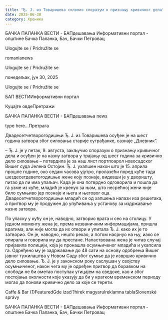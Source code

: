 ```yaml
---
title: "Ђ. Ј. из Товаришева склопио споразум о признању кривичног дела"
date: 2025-06-30
category: Хроника
---
```


БАЧКА ПАЛАНКА ВЕСТИ - БАПдешавања Информативни портал - општине Бачка Паланка, Бач, Бачки Петровац

Ulogujte se / Pridružite se

romanianews

Ulogujte se / Pridružite se

понедељак, јун 30, 2025

Ulogujte se / Pridružite se

БАП ВЕСТИИнформативни портал

Куцајте овдеПретражи

БАЧКА ПАЛАНКА ВЕСТИ - БАПдешавања news

type here...Претрага

Двадесетчетворогодишњи Ђ. Ј. из Товаришева осуђен је на шест година затвора због силовања старије суграђанке, сазнаје „Дневник”.

– Ђ. Ј. је у петак, 9. августа, закључио споразум о признању кривичног дела и осуђен је на казну затвора у трајању од шест година за кривично дело силовање – потврдила је за наш лист портпоарол новосадског Вишег суда Јелена Остојин.
Ђ. Ј. ухапшен након што је 15. априла прошле године, око седам часова ујутро, пролазећи поред куће тада шездесетдеветогодишње жене коју познаје, видевши је у дворишту, питао да ли има упаљач. Када је она потврдно одговорила и пошла да га узме из куће, младић је кренуо за њом, што несрећној жени није било сумњиво јер познаје и њега и његовог оца.
Двадесетчетворогодишњи младић се од хапшења налази иза решетака, а притвор му је продужен до упућивања у установу за издржавање казне затвора.


По уласку у кућу он је, наводно, затворио врата и сео на столицу. У једном моменту жена је, према незваничним информацијама, пришла вратима, али није могла да их отвори и упитала Ђ. Ј. како их је то затворио. Он је, наводно, нешто рекао, а потом насрнуо на њу, иако се опирала и говорила му да престане.
Напаствована жена је читав случај пријавила полицији, која је пронашла осумњиченог младића и ухапсила га. Одређено му је задржавање до 48 сати на основу одобрења Вишег јавног тужилаштва у Новом Саду због сумње да је извршио кривично дело силовање. Ђ. Ј. је у законском року саслушан у својству осумњиченог, након чега му је одређен притвор да боравком на слободи не би ометао поступак утицајем на сведоке, као и због постојања околности које указују да би у кратком временском периоду могао да понови кривично дело за које се терети.

Caffe & Bar (1)FeaturedGde izaći?hírek magyarulreklamna tablaSlovenské správy

БАЧКА ПАЛАНКА ВЕСТИ - БАПдешавања Информативни портал - општине Бачка Паланка, Бач, Бачки Петровац
